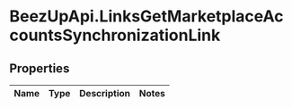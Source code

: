 # BeezUpApi.LinksGetMarketplaceAccountsSynchronizationLink

## Properties
Name | Type | Description | Notes
------------ | ------------- | ------------- | -------------


